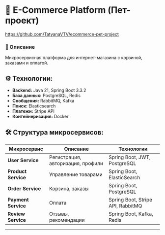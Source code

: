 # 🛒 E-Commerce Platform (Пет-проект)

https://github.com/TatyanaVTV/ecommerce-pet-project

### 📌 Описание

Микросервисная платформа для интернет-магазина с корзиной, заказами и оплатой.

## ⚙️ Технологии:

- **Backend:** Java 21, Spring Boot 3.3.2
- **База данных:** PostgreSQL, Redis
- **Сообщения:** RabbitMQ, Kafka
- **Поиск:** Elasticsearch
- **Платежи:** Stripe API
- **Контейнеризация:** Docker

## 🛠️ Структура микросервисов:

| Микросервис         | Описание                          | Технологии                        |
|---------------------|-----------------------------------|-----------------------------------|
| **User Service**    | Регистрация, авторизация, профили | Spring Boot, JWT, PostgreSQL      |
| **Product Service** | Управление товарами               | Spring Boot, ElasticSearch        |
| **Order Service**   | Корзина, заказы                   | Spring Boot, PostgreSQL           |
| **Payment Service** | Оплата                            | Spring Boot, Stripe API, RabbitMQ |
| **Review Service**  | Отзывы, рекомендации              | Spring Boot, Kafka, Redis         |
---
